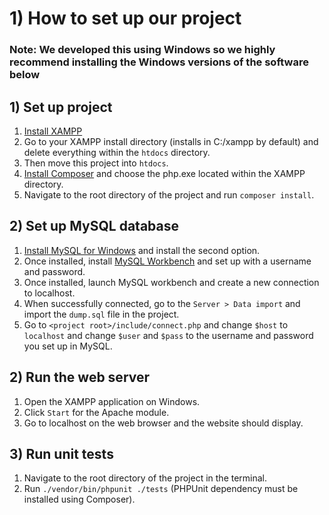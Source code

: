 # 1) How to set up our project
### Note: We developed this using Windows so we highly recommend installing the Windows versions of the software below
## 1) Set up project
1. [Install XAMPP](https://www.apachefriends.org/)
2. Go to your XAMPP install directory (installs in C:/xampp by default) and delete everything within the `htdocs` directory.
3. Then move this project into `htdocs`.
4. [Install Composer](https://getcomposer.org/) and choose the php.exe located within the XAMPP directory.
5. Navigate to the root directory of the project and run `composer install`.

## 2) Set up MySQL database
1. [Install MySQL for Windows](https://dev.mysql.com/downloads/installer/) and install the second option.
2. Once installed, install [MySQL Workbench](https://dev.mysql.com/downloads/workbench/) and set up with a username and password.
3. Once installed, launch MySQL workbench and create a new connection to localhost.
4. When successfully connected, go to the `Server > Data import` and import the `dump.sql` file in the project.
5. Go to `<project root>/include/connect.php` and change `$host` to `localhost` and change `$user` and `$pass` to the username and password you set up in MySQL.

## 2) Run the web server
1. Open the XAMPP application on Windows.
2. Click `Start` for the Apache module.
3. Go to localhost on the web browser and the website should display.

## 3) Run unit tests
1. Navigate to the root directory of the project in the terminal.
2. Run `./vendor/bin/phpunit ./tests` (PHPUnit dependency must be installed using Composer).